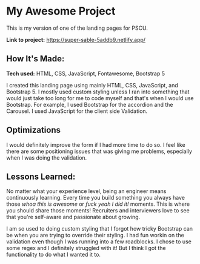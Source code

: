 # My Awesome Project
This is my version of one of the landing pages for PSCU.

**Link to project:** https://super-sable-5addb9.netlify.app/


## How It's Made:

**Tech used:** HTML, CSS, JavaScript, Fontawesome, Bootstrap 5

I created this landing page using mainly HTML, CSS, JavaScript, and Bootstrap 5. I mostly used custom styling unless I ran into something that would just take too long for me to code myself and that's when I would use Bootstrap. For example, I used Bootstrap for the accordion and the Carousel. I used JavaScript for the client side Validation. 

## Optimizations
I would definitely improve the form if I had more time to do so. I feel like there are some positioning issues that was giving me problems, especially when I was doing the validation. 

## Lessons Learned:

No matter what your experience level, being an engineer means continuously learning. Every time you build something you always have those *whoa this is awesome* or *fuck yeah I did it!* moments. This is where you should share those moments! Recruiters and interviewers love to see that you're self-aware and passionate about growing.

I am so used to doing custom styling that I forgot how tricky Bootstrap can be when you are trying to override their styling. I had fun workin on the validation even though I was running into a few roadblocks. I chose to use some regex and I definitely struggled with it! But I think I got the functionality to do what I wanted it to.




